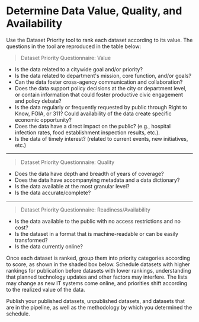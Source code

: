 # Determine Data Value, Quality, and Availability

Use the Dataset Priority tool to rank each dataset according to its value. The questions in the tool are reproduced in the table below:

> Dataset Priority Questionnaire: Value
* Is the data related to a citywide goal and/or priority?
* Is the data related to department's mission, core function, and/or goals?
* Can the data foster cross-agency communication and collaboration?
* Does the data support policy decisions at the city or department level, or 
 contain information that could foster productive civic engagement and policy debate?
* Is the data regularly  or frequently requested by public through Right to Know, FOIA, or 311?
Could availability of the data create specific economic opportunity?
* Does the data have a direct impact on the public? (e.g., hospital infection rates, food establishment inspection results, etc.).
* Is the data of timely interest? (related to current events, new initiatives, etc.)
____
>Dataset Priority Questionnaire: Quality
* Does the data have depth and breadth of years of coverage?
* Does the data have accompanying metadata and a data dictionary? 
* Is the data available at the most granular level?
* Is the data accurate/complete?

_____
> Dataset Priority Questionnaire: Readiness/Availability
* Is the data available to the public with no access restrictions and no cost?
* Is the dataset in a format that is machine-readable or can be easily transformed? 
* Is the data currently online?

Once each dataset is ranked, group them into priority categories according to score, as shown in the shaded box below. Schedule datasets with higher rankings for publication before datasets with lower rankings, understanding that planned technology updates and other factors may interfere. The lists may change as new IT systems come online, and priorities shift according to the realized value of the data.


Publish your published datasets, unpublished datasets, and datasets that are in the pipeline, as well as the methodology by which you determined the schedule.
